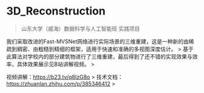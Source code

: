 # 3D_Reconstruction

> 山东大学（威海）数据科学与人工智能班 实践项目

我们采取改进的Fast-MVSNet网络进行实际场景的三维重建，这是一种新的由稀疏到稠密、由粗糙到精细的框架，适用于快速和准确的多视图深度估计。 >
基于此算法对学校内的部分建筑物进行了三维重建，最后得到了还不错的实现效果与效率，具体效果展示见B站讲解视频。 >

视频讲解：https://b23.tv/q8IzG8o >
技术文档：https://zhuanlan.zhihu.com/p/385346412 >
